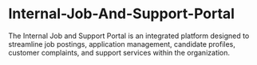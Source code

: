 # Internal-Job-And-Support-Portal
The Internal Job and Support Portal is an integrated platform designed to streamline job postings, application management, candidate profiles, customer complaints, and support services within the organization. 
